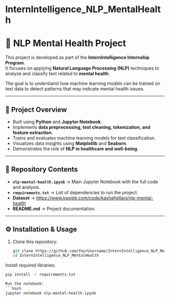# InternIntelligence_NLP_MentalHealth
# 🧠 NLP Mental Health Project

This project is developed as part of the **InternIntelligence Internship Program**.  
It focuses on applying **Natural Language Processing (NLP)** techniques to analyze and classify text related to **mental health**.  

The goal is to understand how machine learning models can be trained on text data to detect patterns that may indicate mental health issues.  

---

## 📌 Project Overview
- Built using **Python** and **Jupyter Notebook**.
- Implements **data preprocessing, text cleaning, tokenization, and feature extraction**.
- Trains and evaluates machine learning models for text classification.
- Visualizes data insights using **Matplotlib** and **Seaborn**.
- Demonstrates the role of **NLP in healthcare and well-being**.

---

## 📂 Repository Contents
- **`nlp-mental-health.ipynb`** → Main Jupyter Notebook with the full code and analysis.  
- **`requirements.txt`** → List of dependencies to run the project.  
- **Dataset** → https://www.kaggle.com/code/kashafgillani/nlp-mental-health  
- **README.md** → Project documentation.  

---

## ⚙️ Installation & Usage

1. Clone this repository:
   ```bash
   git clone https://github.com/YourUsername/InternIntelligence_NLP_MentalHealth.git
   cd InternIntelligence_NLP_MentalHealth
Install required libraries:
  ```bash
  pip install -r requirements.txt

Run the notebook:
```bash
  jupyter notebook nlp-mental-health.ipynb
